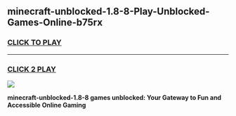 
## minecraft-unblocked-1.8-8-Play-Unblocked-Games-Online-b75rx
<h3>
<a href="https://premium76.site?title=minecraft-unblocked-1.8-8&ref=25A">CLICK TO PLAY</a></h3>
<hr>

<h3>
<a href="https://premium76.site?title=minecraft-unblocked-1.8-8&ref=25A">CLICK 2 PLAY</a>
  
</h3>

<a href="https://premium76.site?title=minecraft-unblocked-1.8-8&ref=25A"><img src="https://clearcache.store/games.png"></a>


**minecraft-unblocked-1.8-8 games unblocked: Your Gateway to Fun and Accessible Online Gaming**

